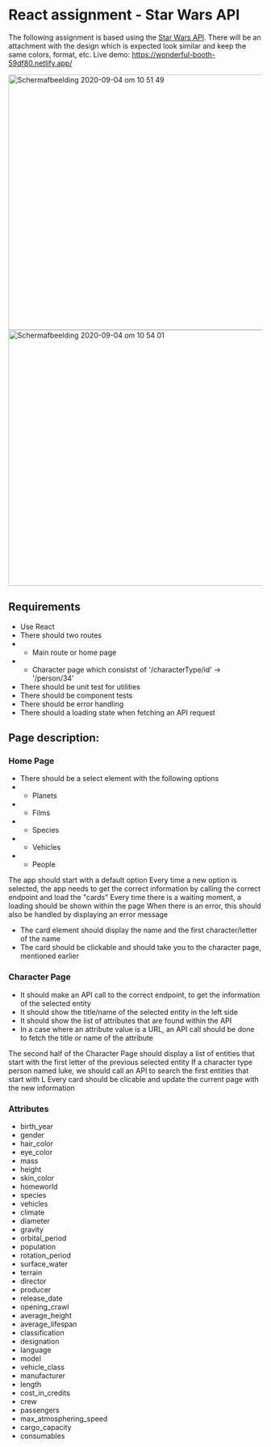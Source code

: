 # React assignment - Star Wars API


The following assignment is based using the [Star Wars API](https://swapi.dev/).
There will be an attachment with the design which is expected look similar and keep the same colors, format, etc.
Live demo: https://wonderful-booth-59df80.netlify.app/



<img width="505" alt="Schermafbeelding 2020-09-04 om 10 51 49" src="https://user-images.githubusercontent.com/43657951/94433805-24906900-0199-11eb-98a6-f23e8ca01c40.png">
<img width="506" alt="Schermafbeelding 2020-09-04 om 10 54 01" src="https://user-images.githubusercontent.com/43657951/94433814-265a2c80-0199-11eb-8e86-00b50e7fedec.png">



## Requirements

- Use React
- There should two routes
- - Main route or home page
- - Character page which consistst of '/characterType/id' -> '/person/34'
- There should be unit test for utilities
- There should be component tests
- There should be error handling
- There should a loading state when fetching an API request

## Page description:

### Home Page

- There should be a select element with the following options 
- - Planets
- - Films
- - Species
- - Vehicles
- - People

The app should start with a default option
Every time a new option is selected, the app needs to get the correct information by
calling the correct endpoint and load the "cards"
Every time there is a waiting moment, a loading should be shown within the page
When there is an error, this should also be handled by displaying an error message

- The card element should display the name and the first character/letter of the name
- The card should be clickable and should take you to the character page, mentioned earlier

### Character Page

- It should make an API call to the correct endpoint, to get the information of the selected entity
- It should show the title/name of the selected entity in the left side
- It should show the list of attributes that are found within the API
- In a case where an attribute value is a URL, an API call should be done to fetch the title 
or name of the attribute

The second half of the Character Page should display a list of entities that start with the first letter
of the previous selected entity
If a character type person named luke, we should call an API to search the first entities that start with L
Every card should be clicable and update the current page with the new information

### Attributes

- birth_year
- gender
- hair_color
- eye_color
- mass
- height
- skin_color
- homeworld
- species
- vehicles
- climate
- diameter
- gravity
- orbital_period
- population
- rotation_period
- surface_water
- terrain
- director
- producer
- release_date
- opening_crawl
- average_height
- average_lifespan
- classification
- designation
- language
- model
- vehicle_class
- manufacturer
- length
- cost_in_credits
- crew
- passengers
- max_atmosphering_speed
- cargo_capacity
- consumables
